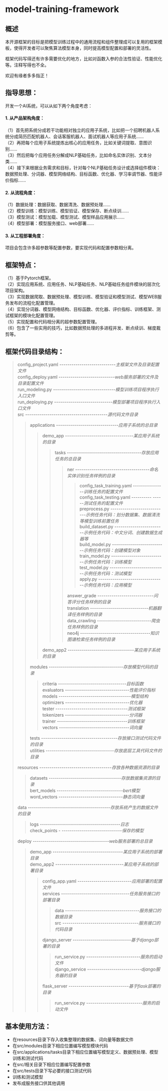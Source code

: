 # model-training-framework

## 概述

本开源框架的目标是把模型训练过程中的通用流程和组件整理成可以复用的框架模板，使得开发者可以聚焦算法模型本身，同时提高模型配置和部署的灵活性。

框架代码写得还有许多需要优化的地方，比如对函数入参的合法性验证、性能优化等。注释写得也不全。

欢迎有缘者多多指正！

## 指导思想：

开发一个AI系统，可以从如下两个角度考虑：

#### 1. 从产品架构角度：

（1）首先把系统分成若干功能相对独立的应用子系统，比如把一个招聘机器人系统分成简历匹配机器人、会话客服机器人、面试机器人等应用子系统......<br>
（2）再把每个应用子系统提炼出核心的应用任务，比如关键词提取、意图识别......<br>
（3）然后把每个应用任务分解成NLP基础任务，比如命名实体识别、文本分类......<br>
（4）接下来根据业务需求和目标，针对每个NLP基础任务设计或选择组件模块：数据预处理、分词器、模型网络结构、目标函数、优化器、学习率调节器、性能评价指标......<br>

#### 2. 从流程角度：

（1）数据处理：数据获取、数据清洗、数据预处理......<br>
（2）模型训练：模型训练、模型验证、模型保存、断点续训......<br>
（3）模型测试：模型加载、模型测试、模型样品应用展示......<br>
（4）模型部署：模型服务接口、web部署......<br>

#### 3. 从工程部署角度：

项目会包含许多超参数等配置参数，要实现代码和配置参数相分离。<br>

## 框架特点：

（1）基于Pytorch框架。<br>
（2）实现应用系统、应用任务、NLP基础任务、NLP基础任务组件模块的层次化项目架构。<br>
（3）实现数据爬取、数据预处理、模型训练、模型验证和模型测试、模型WEB服务发布的流程化配置管理。<br>
（4）实现分词器、模型网络结构、目标函数、优化器、评价指标、训练框架、测试框架的模块化配置管理。<br>
（5）实现配置和代码相分离的超参数配置管理。<br>
（6）包含了一些实用的技巧，比如数据预处理的多进程并发、断点续训、梯度裁剪等。<br>

## 框架代码目录结构：
> config_project.yaml ----------------------------*主框架文件及目录配置文件*<br>
> config_deploy.yaml ----------------------------*web服务部署的文件及目录配置文件*<br>
> run_modeling.py -------------------------------*模型训练项目程序执行入口文件*<br>
> run_deploying.py -----------------------------*模型部署项目程序执行入口文件*<br>
> src -----------------------------------------*源代码文件目录*<br>
> 
>> applications -------------------------------*应用子系统的总目录*<br>
>> 
>>> demo_app ----------------------------------*某应用子系统的目录*<br>
>>>
>>>> tasks -------------------------------------*存放应用任务的总目录*<br>
>>>>
>>>>> ner -------------------------------------*命名实体识别任务样例的目录*<br>
>>>>>
>>>>>> config_task_training.yaml ----------------*训练任务的配置文件*<br>
>>>>>> config_task_testing.yaml ---------- ------*测试任务的配置文件*<br>
>>>>>> preprocess.py ----------------------------*示例任务代码：划分数据集、数据清洗等模型训练前置任务*<br>
>>>>>> build_dataset.py -------------------------*示例任务代码：中文分词、创建数据生成器等*<br>
>>>>>> build_model.py ---------------------------*示例任务代码：创建模型对象*<br>
>>>>>> train_model.py ---------------------------*示例任务代码：训练模型*<br>
>>>>>> test_model.py ----------------------------*示例任务代码：测试模型*<br>
>>>>>> apply.py ---------------------------------*示例任务代码：应用模型*<br>
>>>>>
>>>>> answer_grade ----------------------------*问答评分任务样例的目录*<br>
>>>>> translation -----------------------------*机器翻译任务样例的目录*<br>
>>>>> data_crawling ---------------------------*爬虫任务样例的目录*<br>
>>>>> neo4j -----------------------------------*知识图谱检索任务样例的目录*<br>
>>>
>>> demo_app2 ---------------------------------*某应用子系统的目录*<br>
>>
>> modules -------------------------------------*存放模型代码的目录*<br>
>> 
>>> criteria ----------------------------------*目标函数*<br>
>>> evaluators --------------------------------*性能评价指标*<br>
>>> models ------------------------------------*模型结构*<br>
>>> optimizers --------------------------------*优化器*<br>
>>> tester ------------------------------------*测试框架*<br>
>>> tokenizers --------------------------------*分词器*<br>
>>> trainer -----------------------------------*训练框架*<br>
>>> vectors -----------------------------------*词向量*<br>
>>
>> tests --------------------------------------*存放接口测试代码文件的目录*<br>
>> utilities ----------------------------------*存放底层工具代码文件的目录*<br>
>
> resources ------------------------------------*存放各种数据资源的目录*<br>
>
>> datasets ------------------------------------*存放数据集资源的目录*<br>
>> bert_models ---------------------------------*bert模型*<br>
>> word_vectors --------------------------------*静态词向量*<br>
>
>data -----------------------------------------*存放系统产生的数据文件的目录*<br>
>
>> logs ----------------------------------------*日志*<br>
>> check_points - ------------------------------*保存的模型*<br>
> 
> deploy --------------------------------------*web服务部署的总目录*<br>
>
>> demo_app -----------------------------------*某应用子系统的部署目录*<br>
>> demo_app2 ----------------------------------*某应用子系统的部署目录*<br>
>>
>>> config_app.yaml ---------------------------*应用部署的配置文件*<br>
>>> services ----------------------------------*任务服务接口的部署目录*<br>
>>>
>>>> data -------------------------------------*服务接口的数据目录*<br>
>>>> src --------------------------------------*服务接口的代码目录*<br>
>>>
>>> django_server -----------------------------*基于django部署的目录*<br>
>>>
>>>> run_service.py ---------------------------*服务的启动文件*<br>
>>>> django_service ---------------------------*django服务器的目录*<br>
>>>
>>> flask_server ------------------------------*基于flask部署的目录*<br>
>>>
>>>> run_service.py ----------------------------*服务的启动文件*<br>
>>>
>>
>

## 基本使用方法：

- 在resources目录下存入收集整理的数据集、词向量等数据文件
- 在src/modules目录下相应位置编写模型模块代码
- 在src/applications/tasks目录下相应位置编写模型定义、数据预处理、模型训练和测试代码
- 在src/相关目录下相应位置编写配置参数
- 在src/tests目录下写必要的接口测试代码
- 训练和测试模型
- 发布成服务接口供其他调用
